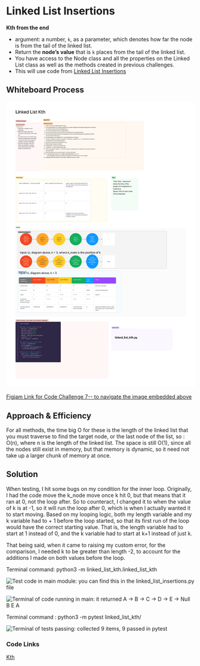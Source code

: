 # Linked List Insertions
<!-- Description of the challenge -->
**Kth from the end**
- argument: a number, `k`, as a parameter, which denotes how far the node is from the tail of the linked list.
- Return the **node’s value** that is `k` places from the tail of the linked list.
- You have access to the Node class and all the properties on the Linked List class as well as the methods created in previous challenges.
- This will use code from [Linked List Insertions](python/linked_list_insertions/linked_list_insertions.py)



## Whiteboard Process
<!-- Embedded whiteboard image -->

![Code Challenge 7: figjam image, link below](CodeChallenge7.png)

[Figjam Link for Code Challenge 7-- to navigate the image embedded above](https://www.figma.com/board/ezgXSaZoF7Q7zVVj7k77aa/Code-Challenge-7?node-id=0%3A1&t=z4csSQos6fpyNcmL-1)



## Approach & Efficiency
<!-- What approach did you take? Why? What is the Big O space/time for this approach? -->

For all methods, the time big O for these is the length of the linked list that you must traverse to find the target node, or the last node of the list, so : O(n), where n is the length of the linked list. The space is still O(1), since all the nodes still exist in memory, but that memory is dynamic, so it need not take up a larger chunk of memory at once. 

## Solution
<!-- Show how to run your code, and examples of it in action -->

When testing, I hit some bugs on my condition for the inner loop. Originally, I had the code move the k_node move once k hit 0, but that means that it ran at 0, not the loop after. So to counteract, I changed it to when the value of k is at -1, so it will run the loop after 0, which is when I actually wanted it to start moving. Based on my looping logic, both my length variable and my k variable had to + 1 before the loop started, so that its first run of the loop would have the correct starting value. That is, the length variable  had to start at 1 instead of 0, and the k variable had to start at k+1 instead of just k. 

That being said, when it came to raising my custom error, for the comparison, I needed k to be greater than length -2, to account for the additions I made on both values before the loop. 

Terminal command: python3 -m linked_list_kth.linked_list_kth

![Test code in main module: you can find this in the linked_list_insertions.py file](..%2F..%2F..%2F..%2FDesktop%2FScreenshot%202024-05-09%20at%203.50.01%E2%80%AFPM.png)

![Terminal of code running in main: it returned  A -> B -> C -> D -> E -> Null
B
E
A](..%2F..%2F..%2F..%2F..%2F..%2Fvar%2Ffolders%2F43%2F54rn3fvx4l9_2f87gblfbccc0000gn%2FT%2FTemporaryItems%2FNSIRD_screencaptureui_abb0oY%2FScreenshot%202024-05-09%20at%203.49.14%E2%80%AFPM.png)


Terminal command : python3 -m pytest linked_list_kth/


![Terminal of tests passing: collected 9 items, 9 passed in pytest](..%2F..%2F..%2F..%2F..%2F..%2Fvar%2Ffolders%2F43%2F54rn3fvx4l9_2f87gblfbccc0000gn%2FT%2FTemporaryItems%2FNSIRD_screencaptureui_ltJH7I%2FScreenshot%202024-05-09%20at%203.40.59%E2%80%AFPM.png)

### Code Links


[Kth](python/linked_list_kth/linked_list_kth.py)